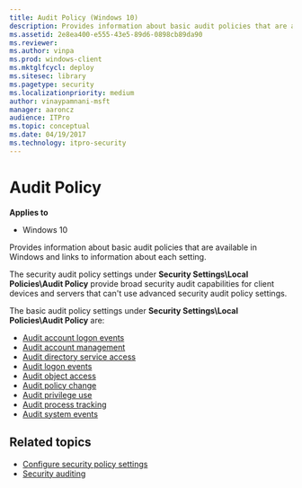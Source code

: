```yaml
---
title: Audit Policy (Windows 10)
description: Provides information about basic audit policies that are available in Windows and links to information about each setting.
ms.assetid: 2e8ea400-e555-43e5-89d6-0898cb89da90
ms.reviewer: 
ms.author: vinpa
ms.prod: windows-client
ms.mktglfcycl: deploy
ms.sitesec: library
ms.pagetype: security
ms.localizationpriority: medium
author: vinaypamnani-msft
manager: aaroncz
audience: ITPro
ms.topic: conceptual
ms.date: 04/19/2017
ms.technology: itpro-security
---
```


# Audit Policy

**Applies to**
-   Windows 10

Provides information about basic audit policies that are available in Windows and links to information about each setting.

The security audit policy settings under **Security Settings\\Local Policies\\Audit Policy** provide broad security audit capabilities for client devices and servers that can't use advanced security audit policy settings.

The basic audit policy settings under **Security Settings\\Local Policies\\Audit Policy** are:
- [Audit account logon events](../auditing/basic-audit-account-logon-events.md)
- [Audit account management](../auditing/basic-audit-account-management.md)
- [Audit directory service access](../auditing/basic-audit-directory-service-access.md)
- [Audit logon events](../auditing/basic-audit-logon-events.md)
- [Audit object access](../auditing/basic-audit-object-access.md)
- [Audit policy change](../auditing/basic-audit-policy-change.md)
- [Audit privilege use](../auditing/basic-audit-privilege-use.md)
- [Audit process tracking](../auditing/basic-audit-process-tracking.md)
- [Audit system events](../auditing/basic-audit-system-events.md)

## Related topics

- [Configure security policy settings](how-to-configure-security-policy-settings.md)
- [Security auditing](../auditing/security-auditing-overview.md)
 
 
